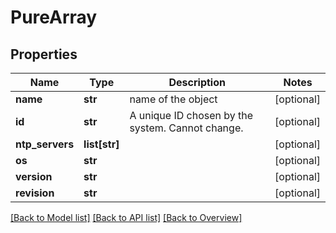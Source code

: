 # PureArray

## Properties
Name | Type | Description | Notes
------------ | ------------- | ------------- | -------------
**name** | **str** | name of the object | [optional] 
**id** | **str** | A unique ID chosen by the system. Cannot change. | [optional] 
**ntp_servers** | **list[str]** |  | [optional] 
**os** | **str** |  | [optional] 
**version** | **str** |  | [optional] 
**revision** | **str** |  | [optional] 

[[Back to Model list]](index.md#documentation-for-models) [[Back to API list]](index.md#endpoint-properties) [[Back to Overview]](index.md)


